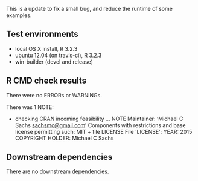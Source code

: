 This is a update to fix a small bug, and reduce the runtime of some examples.

## Test environments
* local OS X install, R 3.2.3
* ubuntu 12.04 (on travis-ci), R 3.2.3
* win-builder (devel and release)

## R CMD check results
There were no ERRORs or WARNINGs.

There was 1 NOTE:

* checking CRAN incoming feasibility ... NOTE
Maintainer: ‘Michael C Sachs <sachsmc@gmail.com>’
Components with restrictions and base license permitting such:
  MIT + file LICENSE
File 'LICENSE':
  YEAR: 2015
  COPYRIGHT HOLDER: Michael C Sachs

## Downstream dependencies
There are no downstream dependencies.
